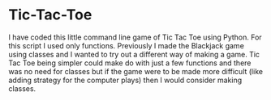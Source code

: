 # Tic-Tac-Toe

I have coded this little command line game of Tic Tac Toe using Python.
For this script I used only functions. 
Previously I made the Blackjack game using classes and I wanted to try out a different way of making a game.
Tic Tac Toe being simpler could make do with just a few functions and there was no need for classes but if the game were to be made more difficult (like adding strategy for the computer plays) then I would consider making classes.

